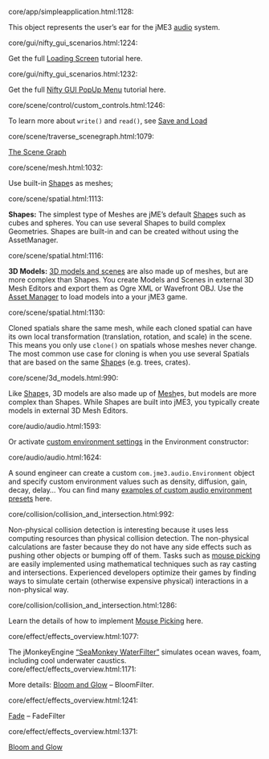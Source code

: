 core/app/simpleapplication.html:1128:<p>This object represents the user&#8217;s ear for the jME3 <a href="#core/audio.adoc" class="page unresolved">audio</a> system.</p>
core/gui/nifty_gui_scenarios.html:1224:<p>Get the full <a href="#loading_screen.adoc" class="page unresolved">Loading Screen</a> tutorial here.</p>
core/gui/nifty_gui_scenarios.html:1232:<p>Get the full <a href="#jme3/advanced/nifty_gui_popup_menu.adoc" class="page unresolved">Nifty GUI PopUp Menu</a> tutorial here.</p>
core/scene/control/custom_controls.html:1246:<p>To learn more about <code>write()</code> and <code>read()</code>, see <a href="#save_and_load.adoc" class="page unresolved">Save and Load</a></p>
core/scene/traverse_scenegraph.html:1079:<p><a href="#../../jme3/the_scene_graph.adoc" class="page unresolved">The Scene Graph</a></p>
core/scene/mesh.html:1032:<p>Use built-in <a href="#jme3/advanced/shape.adoc" class="page unresolved">Shape</a>s as meshes;</p>
core/scene/spatial.html:1113:<p><strong>Shapes:</strong> The simplest type of Meshes are jME&#8217;s default <a href="#jme3/advanced/shape.adoc" class="page unresolved">Shape</a>s such as cubes and spheres. You can use several Shapes to build complex Geometries. Shapes are built-in and can be created without using the AssetManager.</p>
core/scene/spatial.html:1116:<p><strong>3D Models:</strong> <a href="#jme3/advanced/3d_models.adoc" class="page unresolved">3D models and scenes</a> are also made up of meshes, but are more complex than Shapes. You create Models and Scenes in external 3D Mesh Editors and export them as Ogre XML or Wavefront OBJ. Use the <a href="../asset/asset_manager.html" class="page">Asset Manager</a> to load models into a your jME3 game.</p>
core/scene/spatial.html:1130:<p>Cloned spatials share the same mesh, while each cloned spatial can have its own local transformation (translation, rotation, and scale) in the scene. This means you only use <code>clone()</code> on spatials whose meshes never change. The most common use case for cloning is when you use several Spatials that are based on the same <a href="#jme3/advanced/shape.adoc" class="page unresolved">Shape</a>s (e.g. trees, crates).</p>
core/scene/3d_models.html:990:<p>Like <a href="#jme3/advanced/shape.adoc" class="page unresolved">Shape</a>s, 3D models are also made up of <a href="mesh.html" class="page">Mesh</a>es, but models are more complex than Shapes. While Shapes are built into jME3, you typically create models in external 3D Mesh Editors.</p>
core/audio/audio.html:1593:<p>Or activate <a href="#jme3/advanced/audio_environment_presets.adoc" class="page unresolved">custom environment settings</a> in the Environment constructor:</p>
core/audio/audio.html:1624:<p>A sound engineer can create a custom <code>com.​jme3.​audio.Environment</code> object and specify custom environment values such as density, diffusion, gain, decay, delay… You can find many <a href="#jme3/advanced/audio_environment_presets.adoc" class="page unresolved">examples of custom audio environment presets</a> here.</p>
core/collision/collision_and_intersection.html:992:<p>Non-physical collision detection is interesting because it uses less computing resources than physical collision detection. The non-physical calculations are faster because they do not have any side effects such as pushing other objects or bumping off of them. Tasks such as <a href="#mouse_picking.adoc" class="page unresolved">mouse picking</a> are easily implemented using mathematical techniques such as ray casting and intersections.  Experienced developers optimize their games by finding ways to simulate certain (otherwise expensive physical) interactions in a non-physical way.</p>
core/collision/collision_and_intersection.html:1286:<p>Learn the details of how to implement <a href="#mouse_picking.adoc" class="page unresolved">Mouse Picking</a> here.</p>
core/effect/effects_overview.html:1077:<p>The jMonkeyEngine <a href="#jme3/advanced/water.adoc" class="page unresolved">&#8220;SeaMonkey WaterFilter&#8221;</a> simulates ocean waves, foam, including cool underwater caustics.<br>
core/effect/effects_overview.html:1171:<p>More details: <a href="#jme3/advanced/bloom_and_glow.adoc" class="page unresolved">Bloom and Glow</a> – BloomFilter.</p>
core/effect/effects_overview.html:1241:<p><a href="#jme3/advanced/fade.adoc" class="page unresolved">Fade</a> – FadeFilter</p>
core/effect/effects_overview.html:1371:<p><a href="#jme3/advanced/bloom_and_glow.adoc" class="page unresolved">Bloom and Glow</a></p>
